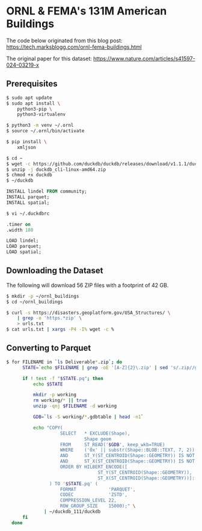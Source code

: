# ORNL & FEMA's 131M American Buildings

The code below originated from this blog post: https://tech.marksblogg.com/ornl-fema-buildings.html

The original paper for this dataset:  https://www.nature.com/articles/s41597-024-03219-x

## Prerequisites

```bash
$ sudo apt update
$ sudo apt install \
    python3-pip \
    python3-virtualenv

$ python3 -m venv ~/.ornl
$ source ~/.ornl/bin/activate

$ pip install \
    xmljson
```

```bash
$ cd ~
$ wget -c https://github.com/duckdb/duckdb/releases/download/v1.1.1/duckdb_cli-linux-amd64.zip
$ unzip -j duckdb_cli-linux-amd64.zip
$ chmod +x duckdb
$ ~/duckdb
```

```sql
INSTALL lindel FROM community;
INSTALL parquet;
INSTALL spatial;
```

```bash
$ vi ~/.duckdbrc
```

```sql
.timer on
.width 180

LOAD lindel;
LOAD parquet;
LOAD spatial;
```

## Downloading the Dataset

The following will download 56 ZIP files with a footprint of 42 GB.

```bash
$ mkdir -p ~/ornl_buildings
$ cd ~/ornl_buildings

$ curl -s https://disasters.geoplatform.gov/USA_Structures/ \
    | grep -o 'https.*zip' \
    > urls.txt
$ cat urls.txt | xargs -P4 -I% wget -c %
```

## Converting to Parquet

```bash
$ for FILENAME in `ls Deliverable*.zip`; do
      STATE=`echo $FILENAME | grep -oE '[A-Z]{2}\.zip' | sed 's/.zip//g'`

      if ! test -f "$STATE.pq"; then
          echo $STATE

          mkdir -p working
          rm working/* || true
          unzip -qnj $FILENAME -d working

          GDB=`ls -S working/*.gdbtable | head -n1`

          echo "COPY(
                    SELECT   * EXCLUDE(Shape),
                             Shape geom
                    FROM     ST_READ('$GDB', keep_wkb=TRUE)
                    WHERE    ('0x' || substr(Shape::BLOB::TEXT, 7, 2))::int < 8
                    AND      ST_Y(ST_CENTROID(Shape::GEOMETRY)) IS NOT NULL
                    AND      ST_X(ST_CENTROID(Shape::GEOMETRY)) IS NOT NULL
                    ORDER BY HILBERT_ENCODE([
                                  ST_Y(ST_CENTROID(Shape::GEOMETRY)),
                                  ST_X(ST_CENTROID(Shape::GEOMETRY))]::double[2])
                ) TO '$STATE.pq' (
                    FORMAT            'PARQUET',
                    CODEC             'ZSTD',
                    COMPRESSION_LEVEL 22,
                    ROW_GROUP_SIZE    15000);" \
              | ~/duckdb_111/duckdb
      fi
  done
```

